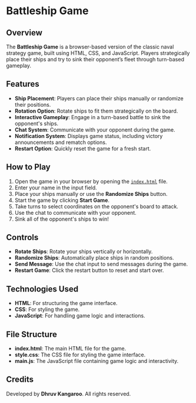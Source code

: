# Battleship Game

## Overview
The **Battleship Game** is a browser-based version of the classic naval strategy game, built using HTML, CSS, and JavaScript. Players strategically place their ships and try to sink their opponent’s fleet through turn-based gameplay.

## Features
- **Ship Placement**: Players can place their ships manually or randomize their positions.
- **Rotation Option**: Rotate ships to fit them strategically on the board.
- **Interactive Gameplay**: Engage in a turn-based battle to sink the opponent's ships.
- **Chat System**: Communicate with your opponent during the game.
- **Notification System**: Displays game status, including victory announcements and rematch options.
- **Restart Option**: Quickly reset the game for a fresh start.

## How to Play
1. Open the game in your browser by opening the [`index.html`](https://dhruvkangaroo.github.io/BattleShip-Web-Game/) file.
2. Enter your name in the input field.
3. Place your ships manually or use the **Randomize Ships** button.
4. Start the game by clicking **Start Game**.
5. Take turns to select coordinates on the opponent's board to attack.
6. Use the chat to communicate with your opponent.
7. Sink all of the opponent's ships to win!

## Controls
- **Rotate Ships**: Rotate your ships vertically or horizontally.
- **Randomize Ships**: Automatically place ships in random positions.
- **Send Message**: Use the chat input to send messages during the game.
- **Restart Game**: Click the restart button to reset and start over.

## Technologies Used
- **HTML**: For structuring the game interface.
- **CSS**: For styling the game.
- **JavaScript**: For handling game logic and interactions.

## File Structure
- **index.html**: The main HTML file for the game.
- **style.css**: The CSS file for styling the game interface.
- **main.js**: The JavaScript file containing game logic and interactivity.
  
## Credits
Developed by **Dhruv Kangaroo**. All rights reserved.

